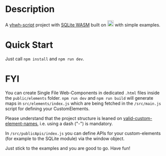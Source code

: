 # Description
A [yhwh-script](https://github.com/yhwh-script) project with [SQLite WASM](https://www.npmjs.com/package/@sqlite.org/sqlite-wasm) built on <a title="Vite" href="https://vitejs.dev"><img height="20" alt="Vitejs-logo" src="https://vitejs.dev/logo.svg"></a> with simple examples.

# Quick Start
Just call `npm install` and `npm run dev`.

# FYI
You can create Single File Web-Components in dedicated `.html` files inside the `public/elements` folder. `npm run dev` and `npm run build` will generate maps in `src/elements/index.js` which are being fetched in the `/src/main.js` script for defining your CustomElements.

Please understand that the project structure is leaned on [valid-custom-element-names](https://html.spec.whatwg.org/multipage/custom-elements.html#valid-custom-element-name), i.e. using a dash ("-") is mandatory.

In `/src/publicApis/index.js` you can define APIs for your custom-elements (for example to the SQLite module) via the window object.

Just stick to the examples and you are good to go. Have fun!